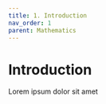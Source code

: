 ```yaml
---
title: 1. Introduction
nav_order: 1
parent: Mathematics
---
```

# Introduction

Lorem ipsum dolor sit amet

